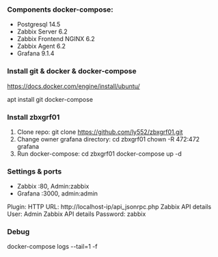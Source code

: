 ### Components docker-compose:
- Postgresql 14.5
- Zabbix Server 6.2
- Zabbix Frontend NGINX 6.2
- Zabbix Agent 6.2
- Grafana 9.1.4

### Install git & docker & docker-compose
https://docs.docker.com/engine/install/ubuntu/

apt install git docker-compose 

### Install zbxgrf01
1) Clone repo:
git clone https://github.com/ly552/zbxgrf01.git
2) Change owner grafana directory:
cd zbxgrf01
chown -R 472:472 grafana
3) Run docker-compose:
cd zbxgrf01
docker-compose up -d

### Settings & ports
- Zabbix :80, Admin:zabbix
- Grafana :3000, admin:admin

Plugin:
HTTP URL: http://localhost-ip/api_jsonrpc.php
Zabbix API details User: Admin
Zabbix API details Password: zabbix

### Debug
docker-compose logs --tail=1 -f
